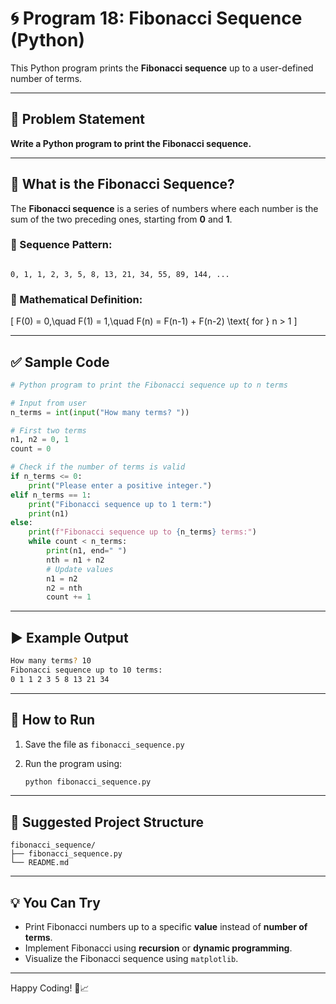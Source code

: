 # 🌀 Program 18: Fibonacci Sequence (Python)

This Python program prints the **Fibonacci sequence** up to a user-defined number of terms.

---

## 📌 Problem Statement

**Write a Python program to print the Fibonacci sequence.**

---

## 🔢 What is the Fibonacci Sequence?

The **Fibonacci sequence** is a series of numbers where each number is the sum of the two preceding ones, starting from **0** and **1**.

### 🔁 Sequence Pattern:
```

0, 1, 1, 2, 3, 5, 8, 13, 21, 34, 55, 89, 144, ...

```

### 🧮 Mathematical Definition:

\[
F(0) = 0,\quad F(1) = 1,\quad F(n) = F(n-1) + F(n-2) \text{ for } n > 1
\]

---

## ✅ Sample Code

```python
# Python program to print the Fibonacci sequence up to n terms

# Input from user
n_terms = int(input("How many terms? "))

# First two terms
n1, n2 = 0, 1
count = 0

# Check if the number of terms is valid
if n_terms <= 0:
    print("Please enter a positive integer.")
elif n_terms == 1:
    print("Fibonacci sequence up to 1 term:")
    print(n1)
else:
    print(f"Fibonacci sequence up to {n_terms} terms:")
    while count < n_terms:
        print(n1, end=" ")
        nth = n1 + n2
        # Update values
        n1 = n2
        n2 = nth
        count += 1
```

---

## ▶️ Example Output

```bash
How many terms? 10
Fibonacci sequence up to 10 terms:
0 1 1 2 3 5 8 13 21 34
```

---

## 🚀 How to Run

1. Save the file as `fibonacci_sequence.py`
2. Run the program using:

   ```bash
   python fibonacci_sequence.py
   ```

---

## 📁 Suggested Project Structure

```
fibonacci_sequence/
├── fibonacci_sequence.py
└── README.md
```

---

## 💡 You Can Try

- Print Fibonacci numbers up to a specific **value** instead of **number of terms**.
- Implement Fibonacci using **recursion** or **dynamic programming**.
- Visualize the Fibonacci sequence using `matplotlib`.

---

Happy Coding! 🧠📈
